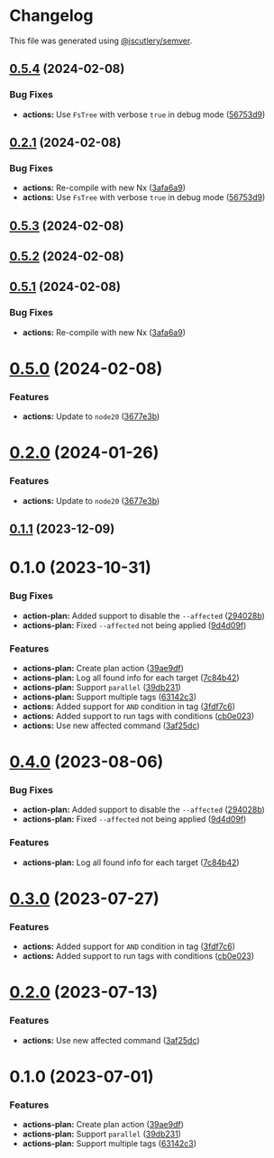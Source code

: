 # Changelog

This file was generated using [@jscutlery/semver](https://github.com/jscutlery/semver).

## [0.5.4](https://github.com/TriPSs/nx-extend/compare/actions-plan@0.5.3...actions-plan@0.5.4) (2024-02-08)


### Bug Fixes

* **actions:** Use `FsTree` with verbose `true` in debug mode ([56753d9](https://github.com/TriPSs/nx-extend/commit/56753d92ede41f2a0d79dca3ccc1cee9bb050eb9))



## [0.2.1](https://github.com/TriPSs/nx-extend/compare/actions-plan-0.2.0...actions-plan-0.2.1) (2024-02-08)


### Bug Fixes

* **actions:** Re-compile with new Nx ([3afa6a9](https://github.com/TriPSs/nx-extend/commit/3afa6a982dc5410131f4f669d83c7d40b2878d5b))
* **actions:** Use `FsTree` with verbose `true` in debug mode ([56753d9](https://github.com/TriPSs/nx-extend/commit/56753d92ede41f2a0d79dca3ccc1cee9bb050eb9))



## [0.5.3](https://github.com/TriPSs/nx-extend/compare/actions-plan@0.5.2...actions-plan@0.5.3) (2024-02-08)



## [0.5.2](https://github.com/TriPSs/nx-extend/compare/actions-plan@0.5.1...actions-plan@0.5.2) (2024-02-08)



## [0.5.1](https://github.com/TriPSs/nx-extend/compare/actions-plan@0.5.0...actions-plan@0.5.1) (2024-02-08)


### Bug Fixes

* **actions:** Re-compile with new Nx ([3afa6a9](https://github.com/TriPSs/nx-extend/commit/3afa6a982dc5410131f4f669d83c7d40b2878d5b))



# [0.5.0](https://github.com/TriPSs/nx-extend/compare/actions-plan@0.4.0...actions-plan@0.5.0) (2024-02-08)


### Features

* **actions:** Update to `node20` ([3677e3b](https://github.com/TriPSs/nx-extend/commit/3677e3b1633e41b590d773eabbfdc81bd5c69ad7))



# [0.2.0](https://github.com/TriPSs/nx-extend/compare/actions-plan-0.1.1...actions-plan-0.2.0) (2024-01-26)


### Features

* **actions:** Update to `node20` ([3677e3b](https://github.com/TriPSs/nx-extend/commit/3677e3b1633e41b590d773eabbfdc81bd5c69ad7))



## [0.1.1](https://github.com/TriPSs/nx-extend/compare/actions-plan-0.1.0...actions-plan-0.1.1) (2023-12-09)



# 0.1.0 (2023-10-31)


### Bug Fixes

* **action-plan:** Added support to disable the `--affected` ([294028b](https://github.com/TriPSs/nx-extend/commit/294028b5d325297cc0c1255f4586d32c9ad9189c))
* **actions-plan:** Fixed `--affected` not being applied ([9d4d09f](https://github.com/TriPSs/nx-extend/commit/9d4d09f6bbf6b57cb0645f45b94610588010a4f0))


### Features

* **actions-plan:** Create plan action ([39ae9df](https://github.com/TriPSs/nx-extend/commit/39ae9dfaefb6b86e5a0601c6981ecefe39ff4980))
* **actions-plan:** Log all found info for each target ([7c84b42](https://github.com/TriPSs/nx-extend/commit/7c84b426d89fc623cb82b20451083eecf9acffb3))
* **actions-plan:** Support `parallel` ([39db231](https://github.com/TriPSs/nx-extend/commit/39db2316a0579ff579a72295caf8e535dc13ecea))
* **actions-plan:** Support multiple tags ([63142c3](https://github.com/TriPSs/nx-extend/commit/63142c319e285554aec61f58bd298332ce63d550))
* **actions:** Added support for `AND` condition in tag ([3fdf7c6](https://github.com/TriPSs/nx-extend/commit/3fdf7c645c378ba3398335d696fd225545f08444))
* **actions:** Added support to run tags with conditions ([cb0e023](https://github.com/TriPSs/nx-extend/commit/cb0e023f052e3e88d548272d7d6b75bb453adc44))
* **actions:** Use new affected command ([3af25dc](https://github.com/TriPSs/nx-extend/commit/3af25dccf3a8b0e69b76c65618c7219cf2e8cf04))



# [0.4.0](https://github.com/TriPSs/nx-extend/compare/actions-plan@0.3.0...actions-plan@0.4.0) (2023-08-06)


### Bug Fixes

* **action-plan:** Added support to disable the `--affected` ([294028b](https://github.com/TriPSs/nx-extend/commit/294028b5d325297cc0c1255f4586d32c9ad9189c))
* **actions-plan:** Fixed `--affected` not being applied ([9d4d09f](https://github.com/TriPSs/nx-extend/commit/9d4d09f6bbf6b57cb0645f45b94610588010a4f0))


### Features

* **actions-plan:** Log all found info for each target ([7c84b42](https://github.com/TriPSs/nx-extend/commit/7c84b426d89fc623cb82b20451083eecf9acffb3))



# [0.3.0](https://github.com/TriPSs/nx-extend/compare/actions-plan@0.2.0...actions-plan@0.3.0) (2023-07-27)


### Features

* **actions:** Added support for `AND` condition in tag ([3fdf7c6](https://github.com/TriPSs/nx-extend/commit/3fdf7c645c378ba3398335d696fd225545f08444))
* **actions:** Added support to run tags with conditions ([cb0e023](https://github.com/TriPSs/nx-extend/commit/cb0e023f052e3e88d548272d7d6b75bb453adc44))



# [0.2.0](https://github.com/TriPSs/nx-extend/compare/actions-plan@0.1.0...actions-plan@0.2.0) (2023-07-13)


### Features

* **actions:** Use new affected command ([3af25dc](https://github.com/TriPSs/nx-extend/commit/3af25dccf3a8b0e69b76c65618c7219cf2e8cf04))



# 0.1.0 (2023-07-01)


### Features

* **actions-plan:** Create plan action ([39ae9df](https://github.com/TriPSs/nx-extend/commit/39ae9dfaefb6b86e5a0601c6981ecefe39ff4980))
* **actions-plan:** Support `parallel` ([39db231](https://github.com/TriPSs/nx-extend/commit/39db2316a0579ff579a72295caf8e535dc13ecea))
* **actions-plan:** Support multiple tags ([63142c3](https://github.com/TriPSs/nx-extend/commit/63142c319e285554aec61f58bd298332ce63d550))
